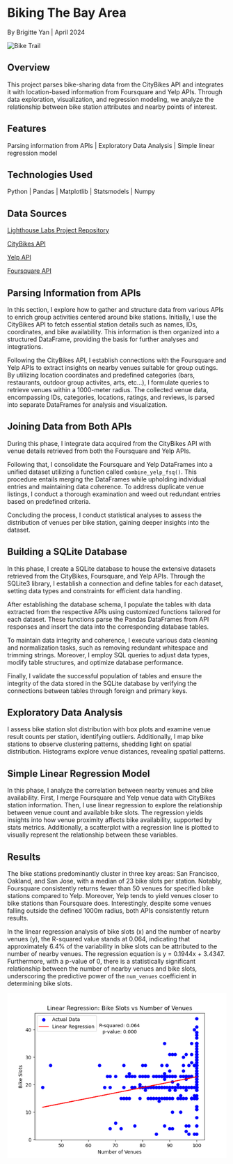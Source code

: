 # Biking The Bay Area
By Brigitte Yan |
April 2024 


![Bike Trail](https://sfbike.org/wp-content/uploads/2017/05/people-riding-1000x500.jpg)

## Overview
This project parses bike-sharing data from the CityBikes API and integrates it with location-based information from Foursquare and Yelp APIs. Through data exploration, visualization, and regression modeling, we analyze the relationship between bike station attributes and nearby points of interest.

## Features
Parsing information from APIs |
Exploratory Data Analysis |
Simple linear regression model 

## Technologies Used

Python  |
Pandas |
Matplotlib |
Statsmodels |
Numpy 

## Data Sources
[Lighthouse Labs Project Repository](https://github.com/lighthouse-labs/Final-Project-Statistical-Modelling-with-Python)

[CityBikes API](https://api.citybik.es/v2/)

[Yelp API](https://docs.developer.yelp.com/reference/v3_business_search)

[Foursquare API](https://docs.foursquare.com/developer/reference/place-search)


## Parsing Information from APIs
In this section, I explore how to gather and structure data from various APIs to enrich group activities centered around bike stations. Initially, I use the CityBikes API to fetch essential station details such as names, IDs, coordinates, and bike availability. This information is then organized into a structured DataFrame, providing the basis for further analyses and integrations.

Following the CityBikes API, I establish connections with the Foursquare and Yelp APIs to extract insights on nearby venues suitable for group outings. By utilizing location coordinates and predefined categories (bars, restaurants, outdoor group activites, arts, etc...), I formulate queries to retrieve venues within a 1000-meter radius. The collected venue data, encompassing IDs, categories, locations, ratings, and reviews, is parsed into separate DataFrames for analysis and visualization.

## Joining Data from Both APIs 

During this phase, I integrate data acquired from the CityBikes API with venue details retrieved from both the Foursquare and Yelp APIs.

Following that, I consolidate the Foursquare and Yelp DataFrames into a unified dataset utilizing a function called `combine_yelp_fsq()`. This procedure entails merging the DataFrames while upholding individual entries and maintaining data coherence. To address duplicate venue listings, I conduct a thorough examination and weed out redundant entries based on predefined criteria.

Concluding the process, I conduct statistical analyses to assess the distribution of venues per bike station, gaining deeper insights into the dataset.

## Building a SQLite Database 
In this phase, I create a SQLite database to house the extensive datasets retrieved from the CityBikes, Foursquare, and Yelp APIs. Through the SQLite3 library, I establish a connection and define tables for each dataset, setting data types and constraints for efficient data handling.

After establishing the database schema, I populate the tables with data extracted from the respective APIs using customized functions tailored for each dataset. These functions parse the Pandas DataFrames from API responses and insert the data into the corresponding database tables.

To maintain data integrity and coherence, I execute various data cleaning and normalization tasks, such as removing redundant whitespace and trimming strings. Moreover, I employ SQL queries to adjust data types, modify table structures, and optimize database performance.

Finally, I validate the successful population of tables and ensure the integrity of the data stored in the SQLite database by verifying the connections between tables through foreign and primary keys.

## Exploratory Data Analysis

I assess bike station slot distribution with box plots and examine venue result counts per station, identifying outliers. Additionally, I map bike stations to observe clustering patterns, shedding light on spatial distribution. Histograms explore venue distances, revealing spatial patterns. 


## Simple Linear Regression Model

In this phase, I analyze the correlation between nearby venues and bike availability. First, I merge Foursquare and Yelp venue data with CityBikes station information. Then, I use linear regression to explore the relationship between venue count and available bike slots. The regression yields insights into how venue proximity affects bike availability, supported by stats metrics. Additionally, a scatterplot with a regression line is plotted to visually represent the relationship between these variables.

## Results
The bike stations predominantly cluster in three key areas: San Francisco, Oakland, and San Jose, with a median of 23 bike slots per station. Notably, Foursquare consistently returns fewer than 50 venues for specified bike stations compared to Yelp. Moreover, Yelp tends to yield venues closer to bike stations than Foursquare does. Interestingly, despite some venues falling outside the defined 1000m radius, both APIs consistently return results. 

In the linear regression analysis of bike slots (x) and the number of nearby venues (y), the R-squared value stands at 0.064, indicating that approximately 6.4% of the variability in bike slots can be attributed to the number of nearby venues. The regression equation is y = 0.1944x + 3.4347. Furthermore, with a p-value of 0, there is a statistically significant relationship between the number of nearby venues and bike slots, underscoring the predictive power of the `num_venues` coefficient in determining bike slots.

![Linear Regression Plot](docs/images/linear_regression_plot.png)



